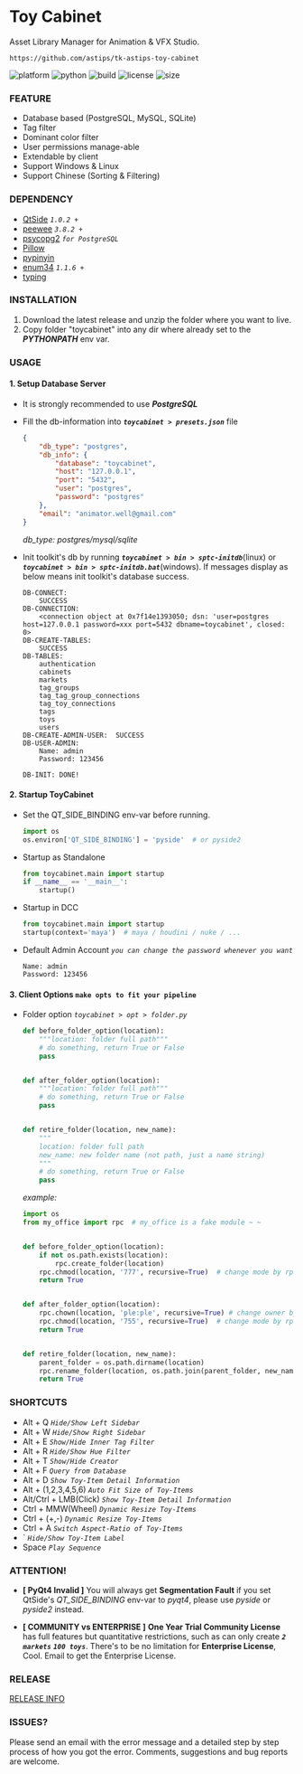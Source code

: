 # Toy Cabinet
Asset Library Manager for Animation & VFX Studio.

`https://github.com/astips/tk-astips-toy-cabinet`

![platform](https://img.shields.io/badge/Platform-(windows)&(linux)-blue.svg)
![python](https://img.shields.io/badge/Python-2.7-blue.svg)
![build](https://img.shields.io/badge/Cython-0.29-blue.svg)
![license](https://img.shields.io/badge/License-MIT-green.svg)
![size](https://img.shields.io/badge/Size-12M-yellow.svg)


### FEATURE
* Database based (PostgreSQL, MySQL, SQLite)
* Tag filter
* Dominant color filter
* User permissions manage-able
* Extendable by client
* Support Windows & Linux
* Support Chinese (Sorting & Filtering)


### DEPENDENCY
* [QtSide](https://github.com/astips/QtSide) _`1.0.2 +`_
* [peewee](https://github.com/coleifer/peewee) _`3.8.2 +`_
* [psycopg2](https://github.com/psycopg/psycopg2) _`for PostgreSQL`_
* [Pillow](https://github.com/python-pillow/Pillow)
* [pypinyin](https://github.com/mozillazg/python-pinyin)
* [enum34](https://pypi.org/project/enum34) _`1.1.6 +`_
* [typing](https://github.com/python/typing)


### INSTALLATION
1. Download the latest release and unzip the folder where you want to live.
2. Copy folder "toycabinet" into any dir where already set to the **_PYTHONPATH_** env var.


### USAGE


#### 1. Setup Database Server
* It is strongly recommended to use **_PostgreSQL_**

* Fill the db-information into **_`toycabinet > presets.json`_** file
    ```json
    {
        "db_type": "postgres",
        "db_info": {
            "database": "toycabinet",
            "host": "127.0.0.1",
            "port": "5432",
            "user": "postgres",
            "password": "postgres"
        },
        "email": "animator.well@gmail.com"
    }
    ```
    _db_type: postgres/mysql/sqlite_

* Init toolkit's db by running **_`toycabinet > bin > sptc-initdb`_**(linux) or 
**_`toycabinet > bin > sptc-initdb.bat`_**(windows). If messages display as below means
    init toolkit's database success.
    ```
    DB-CONNECT:  
        SUCCESS
    DB-CONNECTION: 
        <connection object at 0x7f14e1393050; dsn: 'user=postgres host=127.0.0.1 password=xxx port=5432 dbname=toycabinet', closed: 0>
    DB-CREATE-TABLES:  
        SUCCESS
    DB-TABLES:
        authentication
        cabinets
        markets
        tag_groups
        tag_tag_group_connections
        tag_toy_connections
        tags
        toys
        users
    DB-CREATE-ADMIN-USER:  SUCCESS
    DB-USER-ADMIN:
        Name: admin
        Password: 123456
    
    DB-INIT: DONE!
    ```


#### 2. Startup ToyCabinet

* Set the QT_SIDE_BINDING env-var before running.

    ```python
    import os
    os.environ['QT_SIDE_BINDING'] = 'pyside'  # or pyside2
    ```
    
* Startup as Standalone
    ```python
    from toycabinet.main import startup
    if __name__ == '__main__':
        startup()
    ```

* Startup in DCC
    ```python
    from toycabinet.main import startup
    startup(context='maya')  # maya / houdini / nuke / ...
    ```

* Default Admin Account _`you can change the password whenever you want`_
    ```text
    Name: admin
    Password: 123456
    ```
    
    
#### 3. Client Options `make opts to fit your pipeline`

* Folder option _`toycabinet > opt > folder.py`_

    ```python    
    def before_folder_option(location):
        """location: folder full path"""
        # do something, return True or False
        pass
    
  
    def after_folder_option(location):
        """location: folder full path"""
        # do something, return True or False
        pass
    
    
    def retire_folder(location, new_name):
        """
        location: folder full path
        new_name: new folder name (not path, just a name string)
        """
        # do something, return True or False
        pass
    ```

    _example:_
    ```python
    import os
    from my_office import rpc  # my_office is a fake module ~ ~
    
  
    def before_folder_option(location):
        if not os.path.exists(location):
            rpc.create_folder(location)
        rpc.chmod(location, '777', recursive=True)  # change mode by rpc
        return True
    
    
    def after_folder_option(location):
        rpc.chown(location, 'ple:ple', recursive=True) # change owner by rpc
        rpc.chmod(location, '755', recursive=True)  # change mode by rpc
        return True
    
    
    def retire_folder(location, new_name):
        parent_folder = os.path.dirname(location)
        rpc.rename_folder(location, os.path.join(parent_folder, new_name))
        return True
    ```


### SHORTCUTS
* Alt + Q _`Hide/Show Left Sidebar`_
* Alt + W _`Hide/Show Right Sidebar`_
* Alt + E _`Show/Hide Inner Tag Filter`_
* Alt + R _`Hide/Show Hue Filter`_
* Alt + T _`Show/Hide Creator`_
* Alt + F _`Query from Database`_
* Alt + D _`Show Toy-Item Detail Information`_
* Alt + (1,2,3,4,5,6) _`Auto Fit Size of Toy-Items`_
* Alt/Ctrl + LMB(Click) _`Show Toy-Item Detail Information`_
* Ctrl + MMW(Wheel) _`Dynamic Resize Toy-Items`_
* Ctrl + (+,-) _`Dynamic Resize Toy-Items`_
* Ctrl + A _`Switch Aspect-Ratio of Toy-Items`_
* \` _`Hide/Show Toy-Item Label`_
* Space _`Play Sequence`_


### ATTENTION!
* **[ PyQt4 Invalid ]** 
You will always get **Segmentation Fault** if you set QtSide's _QT_SIDE_BINDING_ env-var to _pyqt4_, 
please use _pyside_ or _pyside2_ instead.

* **[ COMMUNITY vs ENTERPRISE ]**
**One Year Trial Community License**  has full features but quantitative restrictions, 
such as can only create _**`2 markets`**_ **_`100 toys`_**.
There's to be no limitation for **Enterprise License**, Cool.
Email to get the Enterprise License.


### RELEASE
[RELEASE INFO](RELEASE.md)


### ISSUES?
Please send an email with the error message and a detailed step by step process of how you got the error. Comments, 
suggestions and bug reports are welcome.
